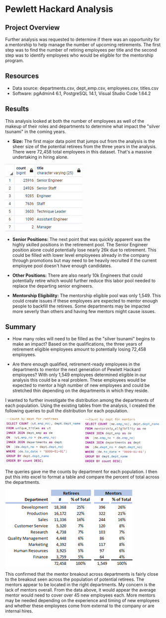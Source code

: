 # Pewlett Hackard Analysis

## Project Overview
Further analysis was requested to determine if there was an opportunity for a mentorship to help manage the number of upcoming retirements.  The first step was to find the number of retiring employees per title and the second step was to identify employees who would be eligible for the mentorship program.

## Resources
- Data source: departments.csv, dept_emp.csv, employees.csv, titles.csv
- Software: pgAdmin4 6.1, PostgreSQL 14.1, Visual Studio Code 1.64.2

## Results
This analysis looked at both the number of employees as well of the makeup of their roles and departments to determine what impact the "silver tsunami" in the coming years.

- **Size:** The first major data point that jumps out from the analysis is the sheer size of the potential retirees from the three years in the analysis. There were 72,458 total employees in this dataset.  That's a massive undertaking in hiring alone.

![Retiring Titles Summary](/Data/retiring_titles_count.png)

- **Senior Positions:** The next point that was quickly apparent was the highly skilled positions in the retirement pool. The Senior Engineer position alone could potentially lose nearly 26k due to retirement. This could be filled with lower level employeees already in the company through promotions but may need to be heavily recruited if the current employee pool doesn't have enough candidates.

- **Other Positions:** There are also nearly 10k Engineers that could potentially retire which would further reduce this labor pool needed to replace the departing senior engineers.

- **Mentorship Eligibility:** The mentorship eligible pool was only 1,549.  This could create issues if these employees are expected to mentor enough people to backfill the retirees.  Some departments may be impacted more severly than others and having few mentors might cause issues.

## Summary
-   How many roles will need to be filled as the "silver tsunami" begins to make an impact? Based on the qualifications, the three years of retirement eligible employees amount to potentially losing 72,458 employees.

-   Are there enough qualified, retirement-ready employees in the departments to mentor the next generation of Pewlett Hackard employees?  With only 1,549 employees determined eligible in our analysis this could be a real problem.  These employees would be expected to mentor a high number of new employees and could be stretched thin depending on the departments in which they reside.

I wanted to further investigate the distribution among the departments of each population.  Using the existing tables from the analysis, I created the following queries to pull the distribution for each population.

![Queries](/Data/query_screenshot.png)

The queries gave me the counts by department for each population.  I then put this into excel to format a table and compare the percent of total across the departments.

![Department Breakout](/Data/department_breakout.png)

This confirmed that the mentor breakout across departments is fairly close to the breakout seen across the population of potential retirees.  The mentors appear to be located in the right departments.  My concern is the lack of mentors overall.  From the data above, it would appear the average mentor would need to cover over 45 new employees each.  More mentors may be needed depending on the experience and timing of new employees and whether these employees come from external to the company or are internal hires.